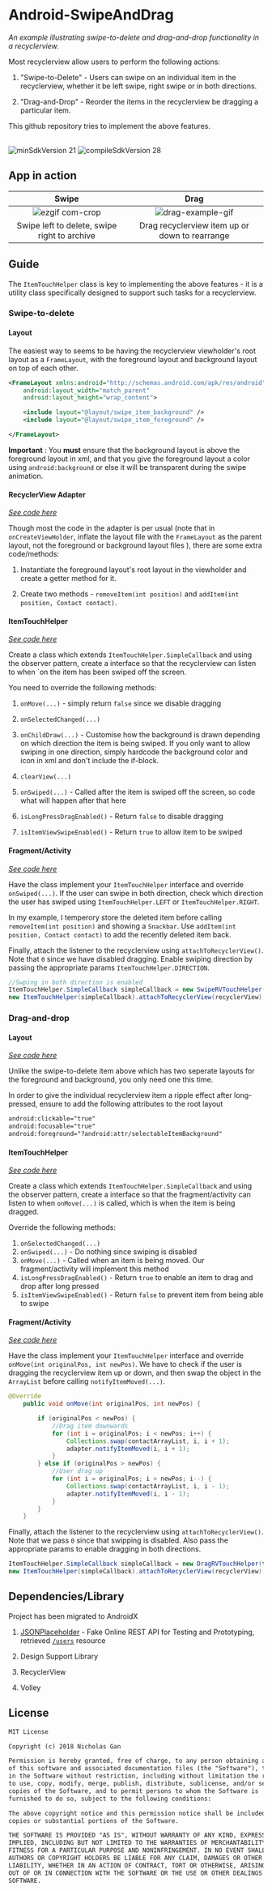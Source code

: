# Android-SwipeAndDrag

_An example illustrating swipe-to-delete and drag-and-drop functionality in a recyclerview._

Most recyclerview allow users to perform the following actions:

1. "Swipe-to-Delete" - Users can swipe on an individual item in the recyclerview, whether it be left swipe, right swipe or in both directions.

2. "Drag-and-Drop" - Reorder the items in the recyclerview be dragging a particular item.

This github repository tries to implement the above features.

<br>
<img src="https://img.shields.io/badge/minSdkVersion-21-red.svg?style=true" alt="minSdkVersion 21" data-canonical-src="https://img.shields.io/badge/minSdkVersion-24-red.svg?style=true" style="max-width:100%;">
<img src=https://img.shields.io/badge/compileSdkVersion-28-brightgreen.svg alt="compileSdkVersion 28" data-canonical-src="https://img.shields.io/badge/compileSdkVersion-27-yellow.svg?style=true" style="max-width:100%;">

## App in action

Swipe                    | Drag
:-------------------------:|:-------------------------:
![ezgif com-crop](https://user-images.githubusercontent.com/39665412/50549419-899eee00-0c97-11e9-9333-279aa9f3ae24.gif) |![drag-example-gif](https://user-images.githubusercontent.com/39665412/50563495-3e004900-0d58-11e9-9ef4-e4b6f54e7043.gif)
Swipe left to delete, swipe right to archive | Drag recyclerview item up or down to rearrange

## Guide

The `ItemTouchHelper` class is key to implementing the above features - it is a utility class specifically designed to support such tasks for a recyclerview.

### Swipe-to-delete

#### Layout

The easiest way to seems to be having the recyclerview viewholder's root layout as a `FrameLayout`, with the foreground layout and background layout on top of each other.

```xml
<FrameLayout xmlns:android="http://schemas.android.com/apk/res/android"
    android:layout_width="match_parent"
    android:layout_height="wrap_content">

    <include layout="@layout/swipe_item_background" />
    <include layout="@layout/swipe_item_foreground" />

</FrameLayout>
```

__Important__ : You __must__ ensure that the background layout is above the foreground layout in xml, and that you give the foreground layout a color using `android:background` or else it will be transparent during the swipe animation.

#### RecyclerView Adapter

[_See code here_](https://github.com/wRorsjakz/Android-SwipeAndDrag/blob/master/app/src/main/java/com/example/user/swipeanddrag/Swipe/SwipeRVAdapter.java)

Though most the code in the adapter is per usual (note that in `onCreateViewHolder`, inflate the layout file with the `FrameLayout` as the parent layout, not the foreground or background layout files ), there are some extra code/methods:

1. Instantiate the foreground layout's root layout in the viewholder and create a getter method for it.

2. Create two methods - `removeItem(int position)` and `addItem(int position, Contact contact)`.

#### ItemTouchHelper

[_See code here_](https://github.com/wRorsjakz/Android-SwipeAndDrag/blob/master/app/src/main/java/com/example/user/swipeanddrag/Swipe/SwipeRVTouchHelper.java)

Create a class which extends `ItemTouchHelper.SimpleCallback` and using the observer pattern, create a interface so that the recyclerview can listen to when `on the item has been swiped off the screen.

You need to override the following methods:

1. `onMove(...)` - simply return `false` since we disable dragging

2. `onSelectedChanged(...)`

3. `onChildDraw(...)` - Customise how the background is drawn depending on which direction the item is being swiped. If you only want to allow swiping in one direction, simply hardcode the background color and icon in xml and don't include the if-block.

4. `clearView(...)`  

5. `onSwiped(...)` - Called after the item is swiped off the screen, so code what will happen after that here

6. `isLongPressDragEnabled()` - Return `false` to disable dragging

7. `isItemViewSwipeEnabled()` - Return `true` to allow item to be swiped

#### Fragment/Activity

[_See code here_](https://github.com/wRorsjakz/Android-SwipeAndDrag/blob/master/app/src/main/java/com/example/user/swipeanddrag/Swipe/SwipeFragment.java)

Have the class implement your `ItemTouchHelper` interface and override `onSwiped(...)`. If the user can swipe in both direction, check which direction the user has swiped using `ItemTouchHelper.LEFT` or `ItemTouchHelper.RIGHT`.

In my example, I temperory store the deleted item before calling `removeItem(int position)` and showing a `Snackbar`. Use `addItem(int position, Contact contact)` to add the recently deleted item back.

Finally, attach the listener to the recyclerview using `attachToRecyclerView()`. Note that `0` since we have disabled dragging. Enable swiping direction by passing the appropriate params `ItemTouchHelper.DIRECTION`.

```java
//Swping in both direction is enabled
ItemTouchHelper.SimpleCallback simpleCallback = new SwipeRVTouchHelper(this,0,ItemTouchHelper.LEFT | ItemTouchHelper.RIGHT);
new ItemTouchHelper(simpleCallback).attachToRecyclerView(recyclerView);
```

### Drag-and-drop

#### Layout 

[_See code here_](https://github.com/wRorsjakz/Android-SwipeAndDrag/blob/master/app/src/main/res/layout/drag_item_container.xml)

Unlike the swipe-to-delete item above which has two seperate layouts for the foreground and background, you only need one this time.

In order to give the individual recyclerview item a ripple effect after long-pressed, ensure to add the following attributes to the root layout

```xml
android:clickable="true"
android:focusable="true"
android:foreground="?android:attr/selectableItemBackground"
```

#### ItemTouchHelper

[_See code here_](https://github.com/wRorsjakz/Android-SwipeAndDrag/blob/master/app/src/main/java/com/example/user/swipeanddrag/Drag/DragRVTouchHelper.java)

Create a class which extends `ItemTouchHelper.SimpleCallback` and using the observer pattern, create a interface so that the fragment/activity can listen to when `onMove(...)` is called, which is when the item is being dragged.

Override the following methods:

1. `onSelectedChanged(...)`
2. `onSwiped(...)` - Do nothing since swiping is disabled
3. `onMove(...)` - Called when an item is being moved. Our fragment/activity will implement this method
4. `isLongPressDragEnabled()` - Return `true` to enable an item to drag and drop after long pressed
5. `isItemViewSwipeEnabled()` - Return `false` to prevent item from being able to swipe

#### Fragment/Activity

[_See code here_](https://github.com/wRorsjakz/Android-SwipeAndDrag/blob/master/app/src/main/java/com/example/user/swipeanddrag/Drag/DragFragment.java)

Have the class implement your `ItemTouchHelper` interface and override `onMove(int originalPos, int newPos)`. We have to check if the user is dragging the recyclerview item up or down, and then swap the object in the `ArrayList` before calling `notifyItemMoved(...)`.

```java
@Override
    public void onMove(int originalPos, int newPos) {

        if (originalPos < newPos) {
            //Drag item downwards
            for (int i = originalPos; i < newPos; i++) {
                Collections.swap(contactArrayList, i, i + 1);
                adapter.notifyItemMoved(i, i + 1);
            }
        } else if (originalPos > newPos) {
            //User drag up
            for (int i = originalPos; i > newPos; i--) {
                Collections.swap(contactArrayList, i, i - 1);
                adapter.notifyItemMoved(i, i - 1);
            }
        }
    }
```

Finally, attach the listener to the recyclerview using `attachToRecyclerView()`. Note that we pass `0` since that swipping is disabled. Also pass the appropriate params to enable dragging in both directions.

```java
ItemTouchHelper.SimpleCallback simpleCallback = new DragRVTouchHelper(this, ItemTouchHelper.UP | ItemTouchHelper.DOWN, 0);
new ItemTouchHelper(simpleCallback).attachToRecyclerView(recyclerView);

```

## Dependencies/Library

Project has been migrated to AndroidX

1. [JSONPlaceholder](https://jsonplaceholder.typicode.com/) - Fake Online REST API for Testing and Prototyping, retrieved [`/users`](https://jsonplaceholder.typicode.com/users) resource

2. Design Support Library

3. RecyclerView

4. Volley

## License

```tex
MIT License

Copyright (c) 2018 Nicholas Gan

Permission is hereby granted, free of charge, to any person obtaining a copy
of this software and associated documentation files (the "Software"), to deal
in the Software without restriction, including without limitation the rights
to use, copy, modify, merge, publish, distribute, sublicense, and/or sell
copies of the Software, and to permit persons to whom the Software is
furnished to do so, subject to the following conditions:

The above copyright notice and this permission notice shall be included in all
copies or substantial portions of the Software.

THE SOFTWARE IS PROVIDED "AS IS", WITHOUT WARRANTY OF ANY KIND, EXPRESS OR
IMPLIED, INCLUDING BUT NOT LIMITED TO THE WARRANTIES OF MERCHANTABILITY,
FITNESS FOR A PARTICULAR PURPOSE AND NONINFRINGEMENT. IN NO EVENT SHALL THE
AUTHORS OR COPYRIGHT HOLDERS BE LIABLE FOR ANY CLAIM, DAMAGES OR OTHER
LIABILITY, WHETHER IN AN ACTION OF CONTRACT, TORT OR OTHERWISE, ARISING FROM,
OUT OF OR IN CONNECTION WITH THE SOFTWARE OR THE USE OR OTHER DEALINGS IN THE
SOFTWARE.
```